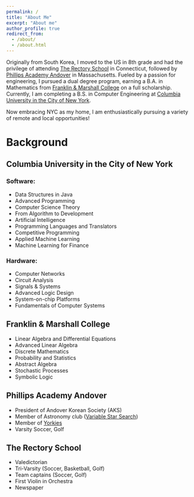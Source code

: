 ```yaml
---
permalink: /
title: "About Me"
excerpt: "About me"
author_profile: true
redirect_from: 
  - /about/
  - /about.html
---
```


<div class="about-page-aboutme">
  <p>Originally from South Korea, I moved to the US in 8th grade and had the privilege of attending <a href="https://www.rectoryschool.org/">The Rectory School</a> in Connecticut, followed by <a href="https://www.andover.edu/">Phillips Academy Andover</a> in Massachusetts. Fueled by a passion for engineering, I pursued a dual degree program, earning a B.A. in Mathematics from <a href="https://www.fandm.edu/">Franklin & Marshall College</a> on a full scholarship. Currently, I am completing a B.S. in Computer Engineering at <a href="https://www.columbia.edu/">Columbia University in the City of New York</a>.</p>
  <p>Now embracing NYC as my home, I am enthusiastically pursuing a variety of remote and local opportunities!</p>
</div>


Background
======

<div class="about-page-background">
    <h2>Columbia University in the City of New York</h2>
    <div class="education-section">
      <h3>Software:</h3>
      <ul>
        <li>Data Structures in Java</li>
        <li>Advanced Programming</li>
        <li>Computer Science Theory</li>
        <li>From Algorithm to Development</li>
        <li>Artificial Intelligence</li>
        <li>Programming Languages and Translators</li>
        <li>Competitive Programming</li>
        <li>Applied Machine Learning</li>
        <li>Machine Learning for Finance</li>
      </ul>
      <h3>Hardware:</h3>
      <ul>
        <li>Computer Networks</li>
        <li>Circuit Analysis</li>
        <li>Signals & Systems</li>
        <li>Advanced Logic Design</li>
        <li>System-on-chip Platforms</li>
        <li>Fundamentals of Computer Systems</li>
      </ul>
    </div>
    <h2>Franklin & Marshall College</h2>
    <ul>
      <li>Linear Algebra and Differential Equations</li>
      <li>Advanced Linear Algebra</li>
      <li>Discrete Mathematics</li>
      <li>Probability and Statistics</li>
      <li>Abstract Algebra</li>
      <li>Stochastic Processes</li>
      <li>Symbolic Logic</li>
    </ul>
    <h2>Phillips Academy Andover</h2>
    <ul>
      <li>President of Andover Korean Society (AKS)</li>
      <li>Member of Astronomy club (<a href="https://github.com/JasonHJJin/Astronomy">Variable Star Search</a>)</li>
      <li>Member of <a href="https://www.youtube.com/@AndoverTheYorkies">Yorkies</a></li>
      <li>Varsity Soccer, Golf</li>
    </ul>
    <h2>The Rectory School</h2>
    <ul>
      <li>Valedictorian</li>
      <li>Tri-Varsity (Soccer, Basketball, Golf)</li>
      <li>Team captains (Soccer, Golf)</li>
      <li>First Violin in Orchestra</li>
      <li>Newspaper</li>
    </ul>
  </div>